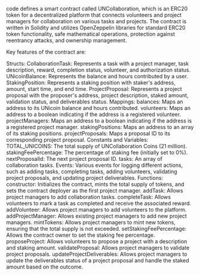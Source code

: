 code defines a smart contract called UNCollaboration, which is an ERC20 token for a decentralized platform that connects volunteers and project managers for collaboration on various tasks and projects. The contract is written in Solidity and utilizes OpenZeppelin libraries for standard ERC20 token functionality, safe mathematical operations, protection against reentrancy attacks, and ownership management.

Key features of the contract are:

Structs:
CollaborationTask: Represents a task with a project manager, task description, reward, completion status, volunteer, and authorization status.
UNicoinBalance: Represents the balance and hours contributed by a user.
StakingPosition: Represents a staking position with staker's address, amount, start time, and end time.
ProjectProposal: Represents a project proposal with the proposer's address, project description, staked amount, validation status, and deliverables status.
Mappings:
balances: Maps an address to its UNicoin balance and hours contributed.
volunteers: Maps an address to a boolean indicating if the address is a registered volunteer.
projectManagers: Maps an address to a boolean indicating if the address is a registered project manager.
stakingPositions: Maps an address to an array of its staking positions.
projectProposals: Maps a proposal ID to its corresponding project proposal.
Constants and Variables:
TOTAL_UNICOINS: The total supply of UNCollaboration Coins (21 million).
stakingFeePercentage: The percentage of staking fee (initially set to 0%).
nextProposalId: The next project proposal ID.
tasks: An array of collaboration tasks.
Events:
Various events for logging different actions, such as adding tasks, completing tasks, adding volunteers, validating project proposals, and updating project deliverables.
Functions:
constructor: Initializes the contract, mints the total supply of tokens, and sets the contract deployer as the first project manager.
addTask: Allows project managers to add collaboration tasks.
completeTask: Allows volunteers to mark a task as completed and receive the associated reward.
addVolunteer: Allows project managers to add volunteers to the platform.
addProjectManager: Allows existing project managers to add new project managers.
mintTokens: Allows project managers to mint new tokens, ensuring that the total supply is not exceeded.
setStakingFeePercentage: Allows the contract owner to set the staking fee percentage.
proposeProject: Allows volunteers to propose a project with a description and staking amount.
validateProposal: Allows project managers to validate project proposals.
updateProjectDeliverables: Allows project managers to update the deliverables status of a project proposal and handle the staked amount based on the outcome.
